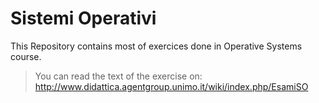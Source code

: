 # Sistemi Operativi
This Repository contains most of exercices done in Operative Systems course.

>You can read the text of the exercise on:  http://www.didattica.agentgroup.unimo.it/wiki/index.php/EsamiSO
